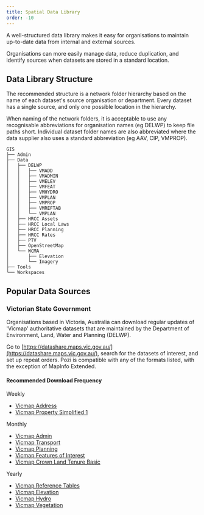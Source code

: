 ```yaml
---
title: Spatial Data Library
order: -10
---
```


A well-structured data library makes it easy for organisations to maintain up-to-date data from internal and external sources.

Organisations can more easily manage data, reduce duplication, and identify sources when datasets are stored in a standard location.

## Data Library Structure

The recommended structure is a network folder hierarchy based on the name of each dataset's source organisation or department. Every dataset has a single source, and only one possible location in the hierarchy.

When naming of the network folders, it is acceptable to use any recognisable abbreviations for organisation names (eg DELWP) to keep file paths short. Individual dataset folder names are also abbreviated where the data supplier also uses a standard abbreviation (eg AAV, CIP, VMPROP).

```
GIS
├── Admin
├── Data
│   ├── DELWP
│   │   ├── VMADD
│   │   ├── VMADMIN
│   │   ├── VMELEV
│   │   ├── VMFEAT
│   │   ├── VMHYDRO
│   │   ├── VMPLAN
│   │   ├── VMPROP
│   │   ├── VMREFTAB
│   │   └── VMPLAN
│   ├── HRCC Assets
│   ├── HRCC Local Laws
│   ├── HRCC Planning 
│   ├── HRCC Rates
│   ├── PTV
│   ├── OpenStreetMap
│   └── WCMA
│       ├── Elevation
│       └── Imagery
├── Tools
└── Workspaces
```

## Popular Data Sources

### Victorian State Government

Organisations based in Victoria, Australia can download regular updates of 'Vicmap' authoritative datasets that are maintained by the Department of Environment, Land, Water and Planning (DELWP).

Go to [https://datashare.maps.vic.gov.au/](https://datashare.maps.vic.gov.au/), search for the datasets of interest, and set up repeat orders. Pozi is compatible with any of the formats listed, with the exception of MapInfo Extended.

#### Recommended Download Frequency

Weekly

- [Vicmap Address](https://datashare.maps.vic.gov.au/search?q=uuid%3Db9e9146d-8378-5c37-b6cd-63e3a8d05d02)
- [Vicmap Property Simplified 1](https://datashare.maps.vic.gov.au/search?q=uuid%3Da752b99e-baee-502e-a58b-7d15fa6c57cd)

Monthly

- [Vicmap Admin](https://datashare.maps.vic.gov.au/search?q=uuid%3D1553f19f-3b03-5e40-924e-6355eb9a3f89)
- [Vicmap Transport](https://datashare.maps.vic.gov.au/search?q=uuid%3D8970aa3a-c4af-55bb-afeb-63d3e89bbd69)
- [Vicmap Planning](https://datashare.maps.vic.gov.au/search?q=uuid%3Da0678401-c119-5f54-9107-e81ce1218e5c)
- [Vicmap Features of Interest](https://datashare.maps.vic.gov.au/search?q=uuid%3Dd257574b-6630-51f1-a53e-a9a23c0de1c8)
- [Vicmap Crown Land Tenure Basic](https://datashare.maps.vic.gov.au/search?q=uuid%3D862f83b9-2fd5-5748-92e8-7a11e27fc131)

Yearly

- [Vicmap Reference Tables](https://datashare.maps.vic.gov.au/search?q=uuid%3Db83285a2-0355-5b2d-8dcd-fe56438b7e89)
- [Vicmap Elevation](https://datashare.maps.vic.gov.au/search?q=uuid%3D91b4951f-4cef-5768-a412-3a64679ee627)
- [Vicmap Hydro](https://datashare.maps.vic.gov.au/search?q=uuid%3D23a264f2-d5aa-5b73-95a2-812454053147)
- [Vicmap Vegetation](https://datashare.maps.vic.gov.au/search?q=uuid%3D68360f70-5737-51f8-9f8c-70a764d01aa5)

